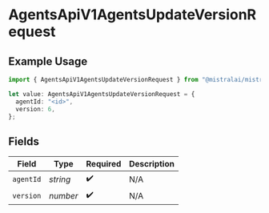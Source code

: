 # AgentsApiV1AgentsUpdateVersionRequest

## Example Usage

```typescript
import { AgentsApiV1AgentsUpdateVersionRequest } from "@mistralai/mistralai/models/operations";

let value: AgentsApiV1AgentsUpdateVersionRequest = {
  agentId: "<id>",
  version: 6,
};
```

## Fields

| Field              | Type               | Required           | Description        |
| ------------------ | ------------------ | ------------------ | ------------------ |
| `agentId`          | *string*           | :heavy_check_mark: | N/A                |
| `version`          | *number*           | :heavy_check_mark: | N/A                |